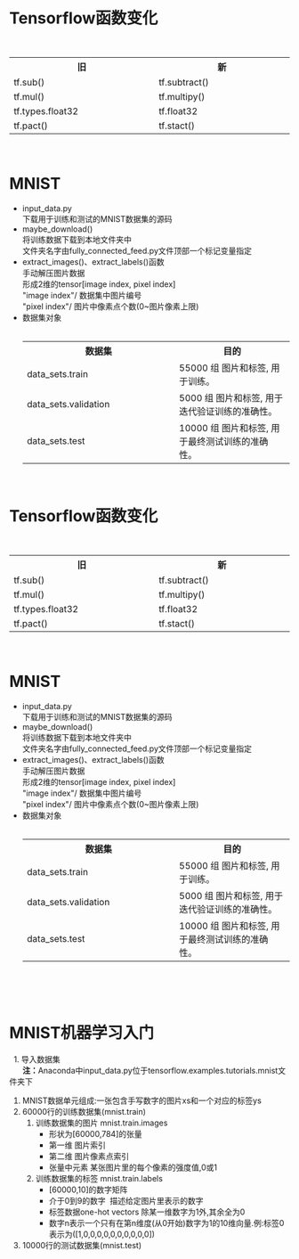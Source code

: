 # Tensorflow函数变化  <div align="center">    <table>      <tr><th width="500"><b>旧</b></th><th width="500"><b>新</b></th></tr>      <tr><td>tf.sub()</td><td>tf.subtract()</td></tr>      <tr><td>tf.mul()</td><td>tf.multipy()</td></tr>      <tr><td>tf.types.float32</td><td>tf.float32</td></tr>      <tr><td>tf.pact()</td><td>tf.stact()</td></tr>    </table>  </div></br>  # MNIST  * input\_data.py         下载用于训练和测试的MNIST数据集的源码   * maybe\_download()         将训练数据下载到本地文件夹中         文件夹名字由fully\_connected_feed.py文件顶部一个标记变量指定  * extract\_images()、extract\_labels()函数         手动解压图片数据         形成2维的tensor[image index, pixel index]         "image index"/  数据集中图片编号         "pixel index"/    图片中像素点个数(0~图片像素上限)  * 数据集对象          <div align="center">          <table>            <tr><th width="500"><b>数据集</b></th><th width="500"><b>目的</b></th></tr>            <tr><td>data_sets.train</td><td>55000 组 图片和标签, 用于训练。</td></tr>            <tr><td>data_sets.validation</td><td>5000 组 图片和标签, 用于迭代验证训练的准确性。</td></tr>            <tr><td>data_sets.test</td><td>10000 组 图片和标签, 用于最终测试训练的准确性。</td></tr>          </table>        </div></br># Tensorflow函数变化  <div align="center">    <table>      <tr><th width="500"><b>旧</b></th><th width="500"><b>新</b></th></tr>      <tr><td>tf.sub()</td><td>tf.subtract()</td></tr>      <tr><td>tf.mul()</td><td>tf.multipy()</td></tr>      <tr><td>tf.types.float32</td><td>tf.float32</td></tr>      <tr><td>tf.pact()</td><td>tf.stact()</td></tr>    </table>  </div></br>    # MNIST  * input\_data.py         下载用于训练和测试的MNIST数据集的源码    * maybe\_download()         将训练数据下载到本地文件夹中         文件夹名字由fully\_connected_feed.py文件顶部一个标记变量指定  * extract\_images()、extract\_labels()函数         手动解压图片数据         形成2维的tensor[image index, pixel index]         "image index"/  数据集中图片编号         "pixel index"/    图片中像素点个数(0~图片像素上限)  * 数据集对象          <div align="center">          <table>            <tr><th width="500"><b>数据集</b></th><th width="500"><b>目的</b></th></tr>            <tr><td>data_sets.train</td><td>55000 组 图片和标签, 用于训练。</td></tr>            <tr><td>data_sets.validation</td><td>5000 组 图片和标签, 用于迭代验证训练的准确性。</td></tr>            <tr><td>data_sets.test</td><td>10000 组 图片和标签, 用于最终测试训练的准确性。</td></tr>          </table>        </div><br>          # MNIST机器学习入门     1. 导入数据集<br>&nbsp;&nbsp;&nbsp;&nbsp;&nbsp; <b>注：</b>Anaconda中input_data.py位于tensorflow\.examples\.tutorials\.mnist文件夹下&nbsp;&nbsp;&nbsp;&nbsp;&nbsp; <ol><li>MNIST数据单元组成:一张包含手写数字的图片xs和一个对应的标签ys</li><li>60000行的训练数据集(mnist.train)   <ol>       <li>训练数据集的图片 mnist.train.images          <ul>              <li>形状为[60000,784]的张量</li>              <li>第一维  图片索引</li>              <li>第二维  图片像素点索引</li>              <li>张量中元素  某张图片里的每个像素的强度值,0或1</li>          </ul>      </li>      <li>训练数据集的标签 mnist.train.labels          <ul>              <li>[60000,10]的数字矩阵</li>              <li>介于0到9的数字&nbsp;&nbsp;描述给定图片里表示的数字</li>              <li>标签数据one-hot vectors 除某一维数字为1外,其余全为0</li>              <li>数字n表示一个只有在第n维度(从0开始)数字为1的10维向量.例:标签0表示为([1,0,0,0,0,0,0,0,0,0,0])</li>          </ul>      </li>   </ol></li><li>10000行的测试数据集(mnist.test)</li></ol>